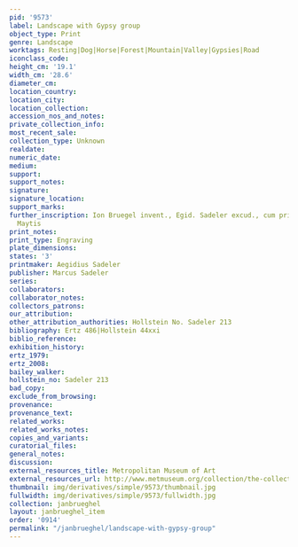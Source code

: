 ```yaml
---
pid: '9573'
label: Landscape with Gypsy group
object_type: Print
genre: Landscape
worktags: Resting|Dog|Horse|Forest|Mountain|Valley|Gypsies|Road
iconclass_code:
height_cm: '19.1'
width_cm: '28.6'
diameter_cm:
location_country:
location_city:
location_collection:
accession_nos_and_notes:
private_collection_info:
most_recent_sale:
collection_type: Unknown
realdate:
numeric_date:
medium:
support:
support_notes:
signature:
signature_location:
support_marks:
further_inscription: Ion Bruegel invent., Egid. Sadeler excud., cum priuil. Sac caes.
  Maytis
print_notes:
print_type: Engraving
plate_dimensions:
states: '3'
printmaker: Aegidius Sadeler
publisher: Marcus Sadeler
series:
collaborators:
collaborator_notes:
collectors_patrons:
our_attribution:
other_attribution_authorities: Hollstein No. Sadeler 213
bibliography: Ertz 486|Hollstein 44xxi
biblio_reference:
exhibition_history:
ertz_1979:
ertz_2008:
bailey_walker:
hollstein_no: Sadeler 213
bad_copy:
exclude_from_browsing:
provenance:
provenance_text:
related_works:
related_works_notes:
copies_and_variants:
curatorial_files:
general_notes:
discussion:
external_resources_title: Metropolitan Museum of Art
external_resources_url: http://www.metmuseum.org/collection/the-collection-online/search/398980
thumbnail: img/derivatives/simple/9573/thumbnail.jpg
fullwidth: img/derivatives/simple/9573/fullwidth.jpg
collection: janbrueghel
layout: janbrueghel_item
order: '0914'
permalink: "/janbrueghel/landscape-with-gypsy-group"
---
```

